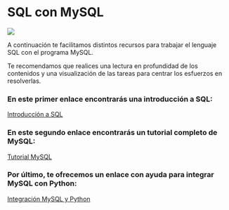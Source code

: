 # SQL con MySQL

![](https://github.com/Crap89/IT_ACADEMY/blob/main/Sprint%201.%20BASES%20DE%20DATOS%20RELACIONALES%20(SQL)/IM%C3%81GENES/mysql_logo.png)

A continuación te facilitamos distintos recursos para trabajar el lenguaje SQL con el programa MySQL.

Te recomendamos que realices una lectura en profundidad de los contenidos y una visualización de las tareas para centrar los esfuerzos en resolverlas.

### En este primer enlace encontrarás una introducción a SQL:

[Introducción a SQL](https://www.w3schools.com/sql/ "Introducción a SQL")

### En este segundo enlace encontrarás un tutorial completo de MySQL:

[Tutorial MySQL](https://dev.mysql.com/doc/mysql-getting-started/en/ "Tutorial MySQL")

### Por último, te ofrecemos un enlace con ayuda para integrar MySQL con Python:

[Integración MySQL y Python](https://www.w3schools.com/python/python_mysql_getstarted.asp "Integración MySQL y Python")








